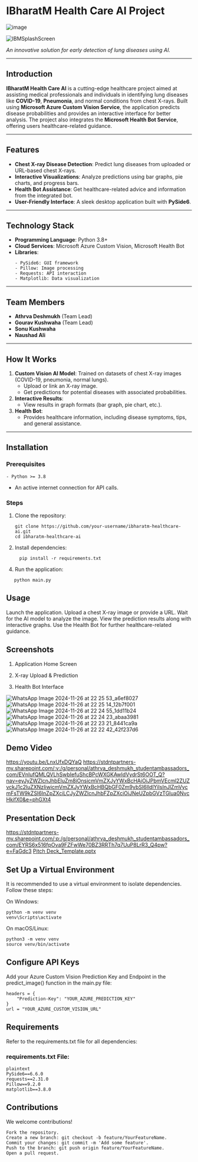 # IBharatM Health Care AI Project
![image](https://github.com/user-attachments/assets/21125e44-3bf6-4213-b46f-e3eeefe93429)

![IBMSplashScreen](https://github.com/user-attachments/assets/63b1248f-f92c-4ec4-83ab-64ff2b60a3fb)

*An innovative solution for early detection of lung diseases using AI.*

---

## Introduction

**IBharatM Health Care AI** is a cutting-edge healthcare project aimed at assisting medical professionals and individuals in identifying lung diseases like **COVID-19**, **Pneumonia**, and normal conditions from chest X-rays. Built using **Microsoft Azure Custom Vision Service**, the application predicts disease probabilities and provides an interactive interface for better analysis. The project also integrates the **Microsoft Health Bot Service**, offering users healthcare-related guidance.

---

## Features
- **Chest X-ray Disease Detection**: Predict lung diseases from uploaded or URL-based chest X-rays.
- **Interactive Visualizations**: Analyze predictions using bar graphs, pie charts, and progress bars.
- **Health Bot Assistance**: Get healthcare-related advice and information from the integrated bot.
- **User-Friendly Interface**: A sleek desktop application built with **PySide6**.

---

## Technology Stack
- **Programming Language**: Python 3.8+
- **Cloud Services**: Microsoft Azure Custom Vision, Microsoft Health Bot
- **Libraries**:
  ```
  - PySide6: GUI framework
  - Pillow: Image processing
  - Requests: API interaction
  - Matplotlib: Data visualization
  ```

---

## Team Members
- **Athrva Deshmukh** (Team Lead)  
- **Gourav Kushwaha** (Team Lead)  
- **Sonu Kushwaha**  
- **Naushad Ali**

---

## How It Works
1. **Custom Vision AI Model**: Trained on datasets of chest X-ray images (COVID-19, pneumonia, normal lungs).
   - Upload or link an X-ray image.
   - Get predictions for potential diseases with associated probabilities.
2. **Interactive Results**:
   - View results in graph formats (bar graph, pie chart, etc.).
3. **Health Bot**:
   - Provides healthcare information, including disease symptoms, tips, and general assistance.

---

## Installation

### Prerequisites
```
- Python >= 3.8
```
- An active internet connection for API calls.

### Steps
1. Clone the repository:
   ```
   git clone https://github.com/your-username/ibharatm-healthcare-ai.git
   cd ibharatm-healthcare-ai
   ```
2.  Install dependencies:
```
     pip install -r requirements.txt
```
4. Run the application:
```
   python main.py
```

## Usage
Launch the application.
Upload a chest X-ray image or provide a URL.
Wait for the AI model to analyze the image.
View the prediction results along with interactive graphs.
Use the Health Bot for further healthcare-related guidance.

## Screenshots
1. Application Home Screen

2. X-ray Upload & Prediction

3. Health Bot Interface

![WhatsApp Image 2024-11-26 at 22 25 53_a6ef8027](https://github.com/user-attachments/assets/9ce14b64-46c2-4dad-9c27-44926f7b62f4)
![WhatsApp Image 2024-11-26 at 22 25 14_12b7f001](https://github.com/user-attachments/assets/538094cc-d891-44df-be38-d5e03d5f31c1)
![WhatsApp Image 2024-11-26 at 22 24 55_1dd11b24](https://github.com/user-attachments/assets/2dfb74ff-0e5b-4242-ad27-ec498d47b38b)
![WhatsApp Image 2024-11-26 at 22 24 23_abaa3981](https://github.com/user-attachments/assets/4c9d87a2-e164-40e0-845d-da67a5f80644)
![WhatsApp Image 2024-11-26 at 22 23 21_8441ca9a](https://github.com/user-attachments/assets/91a0f872-e3c2-441d-a4a3-c477d34a3bf5)
![WhatsApp Image 2024-11-26 at 22 22 42_42f237d6](https://github.com/user-attachments/assets/dcd53e65-1631-4bcd-bc9b-cfb905a08243)


## Demo Video
https://youtu.be/LnxUfxDQYaQ
https://stdntpartners-my.sharepoint.com/:v:/g/personal/athrva_deshmukh_studentambassadors_com/EVnIufQMLQVLhSwbIefuShcBPcWXGKAwIdVydrSt6OOT_Q?nav=eyJyZWZlcnJhbEluZm8iOnsicmVmZXJyYWxBcHAiOiJPbmVEcml2ZUZvckJ1c2luZXNzIiwicmVmZXJyYWxBcHBQbGF0Zm9ybSI6IldlYiIsInJlZmVycmFsTW9kZSI6InZpZXciLCJyZWZlcnJhbFZpZXciOiJNeUZpbGVzTGlua0NvcHkifX0&e=phGXt4

## Presentation Deck
https://stdntpartners-my.sharepoint.com/:p:/g/personal/athrva_deshmukh_studentambassadors_com/EYRS6x516fpOva9FZFwWe70BZ3RRTh7q7UuP8LrR3_Q4pw?e=FaGdc3
[Pitch Deck_Template.pptx](https://github.com/user-attachments/files/17931238/Pitch.Deck_Template.pptx)


##  Set Up a Virtual Environment
It is recommended to use a virtual environment to isolate dependencies. Follow these steps:

On Windows:
```
python -m venv venv
venv\Scripts\activate
```

On macOS/Linux:
```
python3 -m venv venv
source venv/bin/activate
```


## Configure API Keys
Add your Azure Custom Vision Prediction Key and Endpoint in the predict_image() function in the main.py file:
```
headers = {
    "Prediction-Key": "YOUR_AZURE_PREDICTION_KEY"
}
url = "YOUR_AZURE_CUSTOM_VISION_URL"
```

## Requirements
Refer to the requirements.txt file for all dependencies:

### **requirements.txt File:**
```
plaintext
PySide6==6.6.0
requests==2.31.0
Pillow==9.2.0
matplotlib==3.8.0
```

## Contributions
We welcome contributions!
```
Fork the repository.
Create a new branch: git checkout -b feature/YourFeatureName.
Commit your changes: git commit -m 'Add some feature'.
Push to the branch: git push origin feature/YourFeatureName.
Open a pull request.
```
